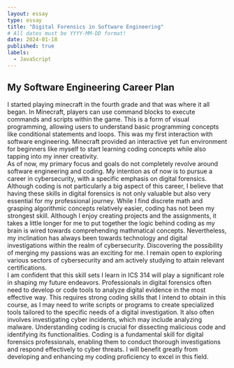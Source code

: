 ```yaml
---
layout: essay
type: essay
title: "Digital Forensics in Software Engineering"
# All dates must be YYYY-MM-DD format!
date: 2024-01-18
published: true
labels:
  - JavaScript
---
```


## My Software Engineering Career Plan
I started playing minecraft in the fourth grade and that was where it all began. In Minecraft, players can use command blocks to execute commands and scripts within the game. This is a form of visual programming, allowing users to understand basic programming concepts like conditional statements and loops. This was my first interaction with software engineering. Minecraft provided an interactive yet fun environment for beginners like myself to start learning coding concepts while also tapping into my inner creativity. <br>
As of now, my primary focus and goals do not completely revolve around software engineering and coding. My intention as of now is to pursue a career in cybersecurity, with a specific emphasis on digital forensics. Although coding is not particularly a big aspect of this career, I believe that having these skills in digital forensics is not only valuable but also very essential for my professional journey. While I find discrete math and grasping algorithmic concepts relatively easier, coding has not been my strongest skill. Although I enjoy creating projects and the assignments, it takes a little longer for me to put together the logic behind coding as my brain is wired towards comprehending mathmatical concepts. Nevertheless, my inclination has always been towards technology and digital investigations within the realm of cybersecurity. Discovering the possibility of merging my passions was an exciting for me. I remain open to exploring various sectors of cybersecurity and am actively studying to attain relevant certifications. <br>
I am confident that this skill sets I learn in ICS 314 will play a significant role in shaping my future endeavors.
Professionals in digital forensics often need to develop or code tools to analyze digital evidence in the most effective way. This requires strong coding skills that I intend to obtain in this course, as I may need to write scripts or programs to create specialized tools tailored to the specific needs of a digital investigation. It also often involves investigating cyber incidents, which may include analyzing malware. Understanding coding is crucial for dissecting malicious code and  identifying its functionalities.
Coding is a fundamental skill for digital forensics professionals, enabling them to conduct thorough investigations and respond effectively to cyber threats. I will benefit greatly from developing and enhancing my coding proficiency to excel in this field.<br>

